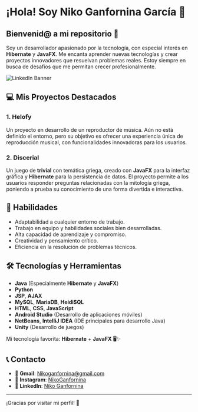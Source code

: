 # ¡Hola! Soy Niko Ganfornina García 👋

## Bienvenid@ a mi repositorio 🎉

Soy un desarrollador apasionado por la tecnología, con especial interés en **Hibernate** y **JavaFX**. Me encanta aprender nuevas tecnologías y crear proyectos innovadores que resuelvan problemas reales. Estoy siempre en busca de desafíos que me permitan crecer profesionalmente.

![LinkedIn Banner](https://media.licdn.com/dms/image/v2/D4D16AQGO1a91uNRR3w/profile-displaybackgroundimage-shrink_350_1400/profile-displaybackgroundimage-shrink_350_1400/0/1738090101320?e=1747872000&v=beta&t=8befA0oGb8d0Idb10y3GAP4U3T685xlUuO9AjcSpST0)

## 💻 Mis Proyectos Destacados

### 1. **Helofy**
Un proyecto en desarrollo de un reproductor de música. Aún no está definido el entorno, pero su objetivo es ofrecer una experiencia única de reproducción musical, con funcionalidades innovadoras para los usuarios.

### 2. **Discerial**
Un juego de **trivial** con temática griega, creado con **JavaFX** para la interfaz gráfica y **Hibernate** para la persistencia de datos. El proyecto permite a los usuarios responder preguntas relacionadas con la mitología griega, poniendo a prueba su conocimiento de una forma divertida e interactiva.

## 🔧 Habilidades

- Adaptabilidad a cualquier entorno de trabajo.
- Trabajo en equipo y habilidades sociales bien desarrolladas.
- Alta capacidad de aprendizaje y compromiso.
- Creatividad y pensamiento crítico.
- Eficiencia en la resolución de problemas técnicos.

## 🛠️ Tecnologías y Herramientas

- **Java** (Especialmente **Hibernate** y **JavaFX**)
- **Python**
- **JSP**, **AJAX**
- **MySQL**, **MariaDB**, **HeidiSQL**
- **HTML**, **CSS**, **JavaScript**
- **Android Studio** (Desarrollo de aplicaciones móviles)
- **NetBeans**, **IntelliJ IDEA** (IDE principales para desarrollo Java)
- **Unity** (Desarrollo de juegos)

Mi tecnología favorita: **Hibernate** + **JavaFX** 🖥️✨

## 📞 Contacto

- 📧 **Gmail**: Nikoganfornina@gmail.com
- 📱 **Instagram**: [NikoGanfornina](https://www.instagram.com/NikoGanfornina)
- 💼 **LinkedIn**: [Niko Ganfornina](https://www.linkedin.com/in/niko-ganfornina)

---

¡Gracias por visitar mi perfil! 🚀

